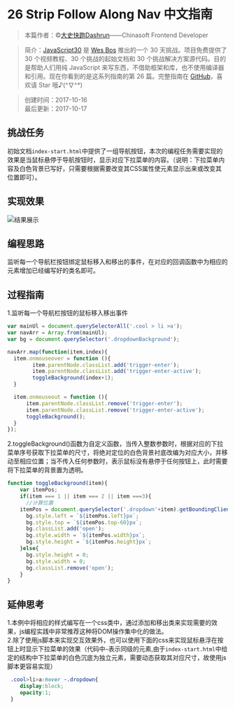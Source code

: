 # 26 Strip Follow Along Nav 中文指南

> 本篇作者：©[大史快跑Dashrun](https://github.com/dashrun)——Chinasoft Frontend Developer

> 简介：[JavaScript30](https://javascript30.com) 是 [Wes Bos](https://github.com/wesbos) 推出的一个 30 天挑战。项目免费提供了 30 个视频教程、30 个挑战的起始文档和 30 个挑战解决方案源代码。目的是帮助人们用纯 JavaScript 来写东西，不借助框架和库，也不使用编译器和引用。现在你看到的是这系列指南的第 26 篇。完整指南在 [GitHub](https://github.com/soyaine/JavaScript30)，喜欢请 Star 哦♪(^∇^*)

> 创建时间：2017-10-16   
最后更新：2017-10-17

## 挑战任务
初始文档`index-start.html`中提供了一组导航按钮，本次的编程任务需要实现的效果是当鼠标悬停于导航按钮时，显示对应下拉菜单的内容。（说明：下拉菜单内容及白色背景已写好，只需要根据需要改变其CSS属性使元素显示出来或改变其位置即可）。

## 实现效果
![结果展示](https://github.com/dashrun/vanilla-javascript-30/tree/master/26%20-%20Strip%20Follow%20Along%20Nav/effect.png)

## 编程思路  
监听每一个导航栏按钮绑定鼠标移入和移出的事件，在对应的回调函数中为相应的元素增加已经编写好的类名即可。

## 过程指南   
1.监听每一个导航栏按钮的鼠标移入移出事件
```js
var mainUl = document.querySelectorAll('.cool > li >a');
var navArr = Array.from(mainUl);
var bg = document.querySelector('.dropdownBackground');

navArr.map(function(item,index){
  item.onmouseover = function (){
        item.parentNode.classList.add('trigger-enter');
        item.parentNode.classList.add('trigger-enter-active');
        toggleBackground(index+1);
  }

  item.onmouseout = function (){
      item.parentNode.classList.remove('trigger-enter');
      item.parentNode.classList.remove('trigger-enter-active');
      toggleBackground();
  }
});
```
2.toggleBackground()函数为自定义函数，当传入整数参数时，根据对应的下拉菜单序号获取下拉菜单的尺寸，将绝对定位的白色背景衬底改编为对应大小，并移动至相应位置；当不传入任何参数时，表示鼠标没有悬停于任何按钮上，此时需要将下拉菜单的背景置为透明。        
```js
function toggleBackground(item){
    var itemPos;
    if(item === 1 || item === 2 || item ===3){
      //计算位置
    itemPos = document.querySelector('.dropdown'+item).getBoundingClientRect();
      bg.style.left = `${itemPos.left}px`;
      bg.style.top = `${itemPos.top-60}px`;
      bg.classList.add('open');
      bg.style.width = `${itemPos.width}px`;
      bg.style.height = `${itemPos.height}px`;
    }else{
      bg.style.height = 0;
      bg.style.width = 0;
      bg.classList.remove('open');
    }
}
```
  
## 延伸思考  
1.本例中将相应的样式编写在一个css类中，通过添加和移出类来实现需要的效果，js编程实践中非常推荐这种将DOM操作集中化的做法。      
2.除了使用js脚本来实现交互效果外，也可以使用下面的css来实现鼠标悬浮在按钮上时显示下拉菜单的效果（代码中`~`表示同级的元素,由于`index-start.html`中给定的结构中下拉菜单的白色沉底为独立元素，需要动态获取其对应尺寸，故使用js脚本更容易实现）   
```css
 .cool>li>a:hover ~.dropdown{
    display:block;
    opacity:1;
 }
```